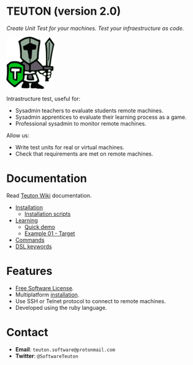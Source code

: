 
# TEUTON (version 2.0)

_Create Unit Test for your machines.
Test your infraestructure as code._

![logo](./docs/logo.png)

Intrastructure test, useful for:
* Sysadmin teachers to evaluate students remote machines.
* Sysadmin apprentices to evaluate their learning process as a game.
* Professional sysadmin to monitor remote machines.

Allow us:
* Write test units for real or virtual machines.
* Check that requirements are met on remote machines.

# Documentation

Read [Teuton Wiki](https://github.com/teuton-software/teuton/wiki) documentation.

* [Installation](https://github.com/teuton-software/teuton/wiki/Installation)
    * [Installation scripts](https://github.com/teuton-software/teuton/wiki/Installation-using-scripts)
* [Learning](https://github.com/teuton-software/teuton/wiki/Learning)
    * [Quick demo](https://github.com/teuton-software/teuton/wiki/Quick-demo)
    * [Example 01 - Target](https://github.com/teuton-software/teuton/wiki/Example-01---Target)
* [Commands](https://github.com/teuton-software/teuton/wiki/Commands)
* [DSL keywords](https://github.com/teuton-software/teuton/wiki/DSL-keywords)

# Features

* [Free Software License](LICENSE).
* Multiplatform [installation](https://github.com/teuton-software/teuton/wiki/Installation).
* Use SSH or Telnet protocol to connect to remote machines.
* Developed using the ruby language.

# Contact

* **Email**: `teuton.software@protonmail.com`
* **Twitter**: `@SoftwareTeuton`
